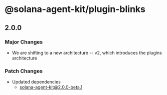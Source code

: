 # @solana-agent-kit/plugin-blinks

## 2.0.0

### Major Changes

- We are shifting to a new architecture -- v2, which introduces the plugins architecture

### Patch Changes

- Updated dependencies
  - solana-agent-kit@2.0.0-beta.1
